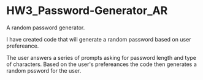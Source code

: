 # HW3_Password-Generator_AR
A random password generator.

I have created code that will generate a random password based on user prefereance. 

The user answers a series of prompts asking for password length and type of characters. 
Based on the user's prefereances the code then generates a random pssword for the user. 
